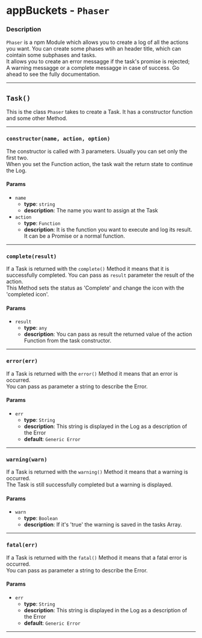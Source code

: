 # appBuckets - `Phaser`

### Description
`Phaser` is a npm Module which allows you to create a log of all the actions you want.
You can create some phases wtih an header title, which can cointain some subphases and tasks.   
It allows you to create an error messagge if the task's promise is rejected;   
A warning messagge or a complete messagge in case of success.
Go ahead to see the fully documentation.
___
## `Task()`
This is the class `Phaser` takes to create a Task.
It has a constructor function and some other Method.
___
### `constructor(name, action, option)`
The constructor is called with 3 parameters. Usually you can set only the first two.   
When you set the Function action, the task wait the return state to continue the Log.  

#### Params
- `name`
  - **type**: `string`
  - **description**: The name you want to assign at the Task
- `action`
  - **type**: `Function`
  - **description**: It is the function you want to execute and log its result. It can be a Promise or a normal function. 
___
### `complete(result)`
If a Task is returned with the `complete()` Method it means that it is successfully completed.
You can pass as `result` parameter the result of the action.   
This Method sets the status as 'Complete' and change the icon   with the 'completed icon'.

#### Params
- `result`
  - **type**: `any`
  - **description**: You can pass as result the returned value of the action Function from the task constructor.
___
### `error(err)`
If a Task is returned with the `error()` Method it means that an error is occurred.    
You can pass as parameter a string to describe the Error.

#### Params
- `err`
  - **type**: `String`
  - **description**: This string is displayed in the Log as a description of the Error
  - **default**: `Generic Error`
___
### `warning(warn)`
If a Task is returned with the `warning()` Method it means that a warning is occurred.   
The Task is still successfully completed but a warning is displayed.
#### Params
- `warn`
  - **type**: `Boolean`
  - **description**: If it's 'true' the warning is saved in the tasks Array.
___
### `fatal(err)`
If a Task is returned with the `fatal()` Method it means that a fatal error is occurred.   
You can pass as parameter a string to describe the Error.

#### Params
- `err`
  - **type**: `String`
  - **description**: This string is displayed in the Log as a description of the Error
  - **default**: `Generic Error`
___




